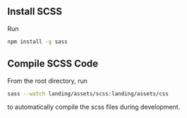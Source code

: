 ## Install SCSS
Run 
```sh
npm install -g sass
```

## Compile SCSS Code

From the root directory, run
```sh
sass --watch landing/assets/scss:landing/assets/css
```
to automatically compile the scss files during development.